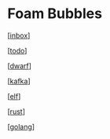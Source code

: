 # Foam Bubbles

[[inbox]]

[[todo]]

[[dwarf]]

[[kafka]]

[[elf]]

[[rust]]

[[golang]]

[//begin]: # "Autogenerated link references for markdown compatibility"
[inbox]: inbox "Inbox"
[todo]: todo "Todo / Reading List"
[dwarf]: dwarf "Dwarf Debugging Format"
[kafka]: kafka "Apache Kafka"
[elf]: elf "elf"
[rust]: rust "Rust"
[golang]: golang "Golang"
[//end]: # "Autogenerated link references"

